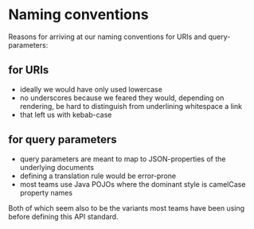 # Naming conventions

Reasons for arriving at our naming conventions for URIs and query-parameters:

## for URIs

- ideally we would have only used lowercase
- no underscores because we feared they would, depending on rendering, be hard to distinguish from underlining whitespace a link
- that left us with kebab-case

## for query parameters

- query parameters are meant to map to JSON-properties of the underlying documents
 - defining a translation rule would be error-prone
 - most teams use Java POJOs where the dominant style is camelCase property names

Both of which seem also to be the variants most teams have been using before defining this API standard.